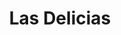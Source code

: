 ---
title: "Las Delicias"
url: /ciudad-autonoma-de-buenos-aires/las-delicias-avenida-lafuente/
shop: carnicero
---